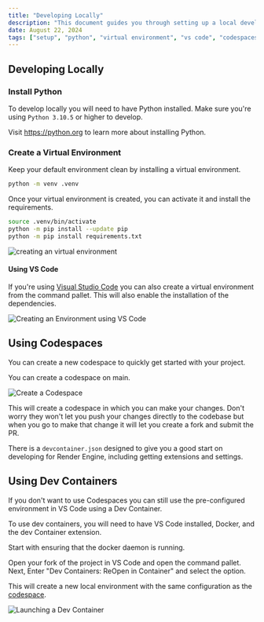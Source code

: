 ```yaml
---
title: "Developing Locally"
description: "This document guides you through setting up a local development environment using Python, virtual environments, VS Code, Codespaces, and Dev Containers."
date: August 22, 2024
tags: ["setup", "python", "virtual environment", "vs code", "codespaces", "dev containers"]
---
```



## Developing Locally

### Install Python

To develop locally you will need to have Python installed. Make sure you're using `Python 3.10.5` or higher to develop.

Visit <https://python.org> to learn more about installing Python.

### Create a Virtual Environment

Keep your default environment clean by installing a virtual environment.

```sh
python -m venv .venv
```

Once your virtual environment is created, you can activate it and install the requirements.

```sh
source .venv/bin/activate
python -m pip install --update pip
python -m pip install requirements.txt
```

  ![creating an virtual environment](https://vhs.charm.sh/vhs-5t8wsdubdq46vrJydWEtOi.gif)

#### Using VS Code

If you're using [Visual Studio Code](https://code.visualstudio.com/) you can also create a virtual environment from the command pallet. This will also enable the installation of the dependencies.

![Creating an Environment using VS Code](<../assets/create environment vs code.gif>)

## Using Codespaces

You can create a new codespace to quickly get started with your project.

You can create a codespace on main.

![Create a Codespace](../assets/create-codespace.gif)

This will create a codespace in which you can make your changes. Don't worry they won't let you push your changes directly to the codebase but when you go to make that change it will let you create a fork and submit the PR.

There is a `devcontainer.json` designed to give you a good start on developing for Render Engine, including getting extensions and settings.

## Using Dev Containers

If you don't want to use Codespaces you can still use the pre-configured environment in VS Code using a Dev Container.

To use dev containers, you will need to have VS Code installed, Docker, and the dev Container extension.

Start with ensuring that the docker daemon is running.

Open your fork of the project in VS Code and open the command pallet. Next, Enter "Dev Containers: ReOpen in Container" and select the option.

This will create a new local environment with the same configuration as the [codespace](#using-codespaces).

![Launching a Dev Container](<../assets/launching a dev container.gif>)
